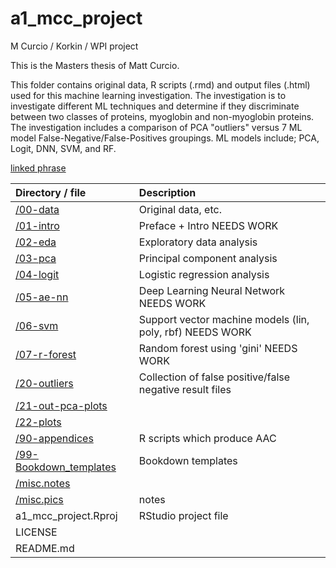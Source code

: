 # a1_mcc_project
M Curcio / Korkin / WPI project

This is the Masters thesis of Matt Curcio.

This folder contains original data, R scripts (.rmd) and output files (.html) used for this machine learning investigation. The investigation is to investigate different ML techniques and determine if they discriminate between two classes of proteins, myoglobin and non-myoglobin proteins. The investigation includes a comparison of PCA "outliers" versus 7 ML model False-Negative/False-Positives groupings. ML models include; PCA, Logit, DNN, SVM, and RF.

[linked phrase](http://example.com)

| Directory / file | Description |
| :--------------- | :---------- |
| [/00-data](https://github.com/mccurcio/a1_mcc_project/tree/master/00-data) | Original data, etc. |
| [/01-intro](https://github.com/mccurcio/a1_mcc_project/tree/master/01-intro) | Preface + Intro NEEDS WORK |
| [/02-eda](https://github.com/mccurcio/a1_mcc_project/tree/master/02-eda) | Exploratory data analysis  |
| [/03-pca](https://github.com/mccurcio/a1_mcc_project/tree/master/03-pca) | Principal component analysis |
| [/04-logit](https://github.com/mccurcio/a1_mcc_project/tree/master/04-logit) | Logistic regression analysis |
| [/05-ae-nn](https://github.com/mccurcio/a1_mcc_project/tree/master/05-ae-nn) | Deep Learning Neural Network NEEDS WORK |
| [/06-svm](https://github.com/mccurcio/a1_mcc_project/tree/master/06-svm) | Support vector machine models (lin, poly, rbf) NEEDS WORK |
| [/07-r-forest](https://github.com/mccurcio/a1_mcc_project/tree/master/07-r-forest) | Random forest using 'gini' NEEDS WORK |
| [/20-outliers](https://github.com/mccurcio/a1_mcc_project/tree/master/20-outliers) | Collection of false positive/false negative result files  |
| [/21-out-pca-plots](https://github.com/mccurcio/a1_mcc_project/tree/master/21-out-pca-plots) |
| [/22-plots](https://github.com/mccurcio/a1_mcc_project/tree/master/22-plots) |
| [/90-appendices](https://github.com/mccurcio/a1_mcc_project/tree/master/90-appendices) | R scripts which produce AAC |
| [/99-Bookdown_templates](https://github.com/mccurcio/a1_mcc_project/tree/master/99-Bookdown_templates) | Bookdown templates|
| [/misc.notes](https://github.com/mccurcio/a1_mcc_project/tree/master/misc.notes) | |
| [/misc.pics](https://github.com/mccurcio/a1_mcc_project/tree/master/misc.pics) | notes |
| a1_mcc_project.Rproj        | RStudio project file |
| LICENSE                     |  |
| README.md                   |  |
